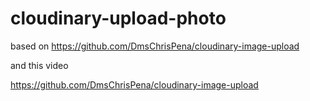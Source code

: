 # cloudinary-upload-photo

based on https://github.com/DmsChrisPena/cloudinary-image-upload

and this video

https://github.com/DmsChrisPena/cloudinary-image-upload